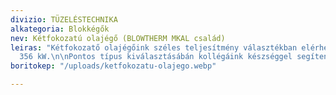 ```yaml
---
divizio: TÜZELÉSTECHNIKA
alkategoria: Blokkégők
nev: Kétfokozatú olajégő (BLOWTHERM MKAL család)
leiras: "Kétfokozatő olajégőink széles teljesítmény választékban elérhetőek: 24 -
  356 kW.\n\nPontos típus kiválasztásábán kollégáink készséggel segítenek!  "
boritokep: "/uploads/ketfokozatu-olajego.webp"

---
```


